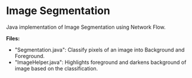 # Image Segmentation

Java implementation of Image Segmentation using Network Flow.

**Files:**
- "Segmentation.java": Classify pixels of an image into Background and Foreground.
- "ImageHelper.java": Highlights foreground and darkens background of image based on the classification.
